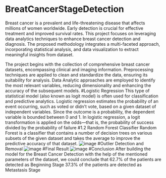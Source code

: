 # BreatCancerStageDetection
Breast cancer is a prevalent and life-threatening disease that affects millions of women worldwide. Early detection is crucial for effective treatment and improved survival rates. This project focuses on leveraging data analytics techniques to enhance breast cancer detection and diagnosis. The proposed methodology integrates a multi-faceted approach, incorporating statistical analysis, and data visualization to extract meaningful insights from dataset.

The project begins with the collection of comprehensive breast cancer datasets, encompassing clinical and imaging information. Preprocessing techniques are applied to clean and standardize the data, ensuring its suitability for analysis. Data Analytic approaches are employed to identify the most relevant variables, reducing dimensionality and enhancing the accuracy of the subsequent models.
#Logistic Regression
This type of statistical model (also known as logit model) is often used for classification and predictive analytics. Logistic regression estimates the probability of an event occurring, such as voted or didn’t vote, based on a given dataset of independent variables. Since the outcome is a probability, the dependent variable is bounded between 0 and 1. In logistic regression, a logit transformation is applied on the odds—that is, the probability of success divided by the probability of failure
#1.2	Random Forest Classifier
Random Forest is a classifier that contains a number of decision trees on various subsets of the given dataset and takes the average to improve the predictive accuracy of that dataset.
![image](https://github.com/user-attachments/assets/2196bbba-fd6d-4b58-bc5d-c0e3c7178b99)
#Outlier Detection and Removal 
![image](https://github.com/user-attachments/assets/ae0de76b-a51c-4356-99e0-fe09d078b24f)
#Final Result 
![image](https://github.com/user-attachments/assets/f64c13a7-1ea8-4323-a060-aa659d93e8a6)
#Conclusion 
After building the model for the Breast Cancer Detection with the help of the mentioned parameters of the dataset, we could conclude that
62.7% of the patients are detected as Beginning Stage
37.3% of the patients are detected as Metastasis Stage

